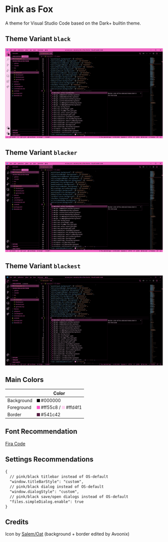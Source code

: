# Pink as Fox

A theme for Visual Studio Code based on the Dark+ builtin theme.

## Theme Variant `black`

![screenshot](res/screenshot-black.png)

## Theme Variant `blacker`

![screenshot](res/screenshot-blacker.png)

## Theme Variant `blackest`

![screenshot](res/screenshot-blackest.png)

## Main Colors

|            | Color                                                                       |
| ---------- | --------------------------------------------------------------------------- |
| Background | <img src="./res/000000.png"> #000000                                        |
| Foreground | <img src="./res/ff55c8.png"> #ff55c8 / <img src="./res/ffd4f1.png"> #ffd4f1 |
| Border     | <img src="./res/541c42.png"> #541c42                                        |

## Font Recommendation

[Fira Code](https://github.com/tonsky/FiraCode)

## Settings Recommendations

```jsonc
{
  // pink/black titlebar instead of OS-default
  "window.titleBarStyle": "custom",
  // pink/black dialog instead of OS-default
  "window.dialogStyle": "custom",
  // pink/black save/open dialogs instead of OS-default
  "files.simpleDialog.enable": true
}
```

## Credits

Icon by [Salem/Oat](https://www.spookyfoxinc.com/) (background + border edited by Avoonix)
